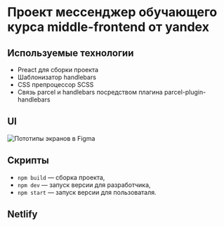 

# Проект мессенджер обучающего курса middle-frontend от yandex

## Используемые технологии

- Preact для сборки проекта
- Шаблонизатор handlebars
- CSS препроцессор SCSS
- Связь parcel и handlebars посредством плагина parcel-plugin-handlebars

## UI

![Пототипы экранов в Figma](https://www.figma.com/file/hvsBhCzSU14ml7HwDZmDxz/Chat-app?node-id=0%3A1)

## Скрипты

- `npm build` — сборка проекта,
- `npm dev` — запуск версии для разработчика,
- `npm start` — запуск версии для пользоваталя.

## Netlify

